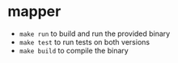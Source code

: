 # mapper

* `make run` to build and run the provided binary
* `make test` to run tests on both versions
* `make build` to compile the binary
